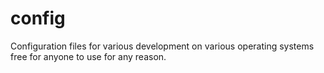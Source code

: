 # config
Configuration files for various development on various operating systems free for anyone to use for any reason. 
